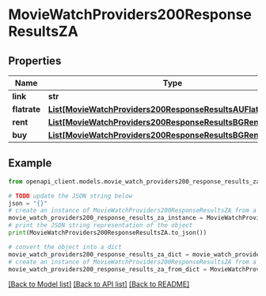 # MovieWatchProviders200ResponseResultsZA


## Properties

Name | Type | Description | Notes
------------ | ------------- | ------------- | -------------
**link** | **str** |  | [optional] 
**flatrate** | [**List[MovieWatchProviders200ResponseResultsAUFlatrateInner]**](MovieWatchProviders200ResponseResultsAUFlatrateInner.md) |  | [optional] 
**rent** | [**List[MovieWatchProviders200ResponseResultsBGRentInner]**](MovieWatchProviders200ResponseResultsBGRentInner.md) |  | [optional] 
**buy** | [**List[MovieWatchProviders200ResponseResultsBGRentInner]**](MovieWatchProviders200ResponseResultsBGRentInner.md) |  | [optional] 

## Example

```python
from openapi_client.models.movie_watch_providers200_response_results_za import MovieWatchProviders200ResponseResultsZA

# TODO update the JSON string below
json = "{}"
# create an instance of MovieWatchProviders200ResponseResultsZA from a JSON string
movie_watch_providers200_response_results_za_instance = MovieWatchProviders200ResponseResultsZA.from_json(json)
# print the JSON string representation of the object
print(MovieWatchProviders200ResponseResultsZA.to_json())

# convert the object into a dict
movie_watch_providers200_response_results_za_dict = movie_watch_providers200_response_results_za_instance.to_dict()
# create an instance of MovieWatchProviders200ResponseResultsZA from a dict
movie_watch_providers200_response_results_za_from_dict = MovieWatchProviders200ResponseResultsZA.from_dict(movie_watch_providers200_response_results_za_dict)
```
[[Back to Model list]](../README.md#documentation-for-models) [[Back to API list]](../README.md#documentation-for-api-endpoints) [[Back to README]](../README.md)


